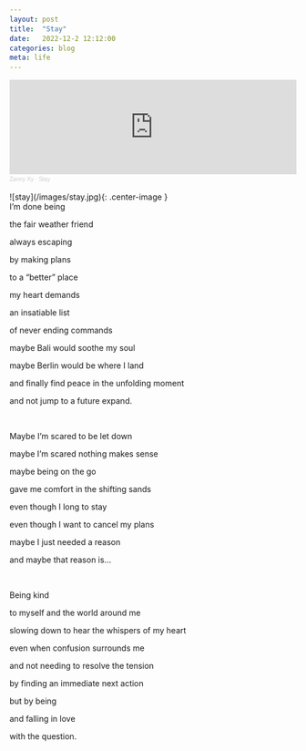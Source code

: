 ```yaml
---
layout: post
title:  "Stay"
date:   2022-12-2 12:12:00
categories: blog
meta: life
---
```


<iframe width="100%" height="166" scrolling="no" frameborder="no" allow="autoplay" src="https://w.soundcloud.com/player/?url=https%3A//api.soundcloud.com/tracks/1395158980&color=%2353563e&auto_play=true&hide_related=false&show_comments=true&show_user=true&show_reposts=false&show_teaser=true"></iframe><div style="font-size: 10px; color: #cccccc;line-break: anywhere;word-break: normal;overflow: hidden;white-space: nowrap;text-overflow: ellipsis; font-family: Interstate,Lucida Grande,Lucida Sans Unicode,Lucida Sans,Garuda,Verdana,Tahoma,sans-serif;font-weight: 100;"><a href="https://soundcloud.com/zannyxy" title="Zanny Xy" target="_blank" style="color: #cccccc; text-decoration: none;">Zanny Xy</a> · <a href="https://soundcloud.com/zannyxy/stay" title="Stay" target="_blank" style="color: #cccccc; text-decoration: none;">Stay</a></div>

<br />
![stay](/images/stay.jpg){: .center-image }

<br />
I’m done being

the fair weather friend

always escaping

by making plans

to a “better” place

my heart demands

an insatiable list

of never ending commands

maybe Bali would soothe my soul

maybe Berlin would be where I land

and finally find peace in the unfolding moment

and not jump to a future expand.


<br />

Maybe I’m scared to be let down

maybe I’m scared nothing makes sense

maybe being on the go

gave me comfort in the shifting sands

even though I long to stay

even though I want to cancel my plans

maybe I just needed a reason

and maybe that reason is…


<br />

Being kind

to myself and the world around me

slowing down to hear the whispers of my heart

even when confusion surrounds me

and not needing to resolve the tension

by finding an immediate next action

but by being

and falling in love

with the question.

